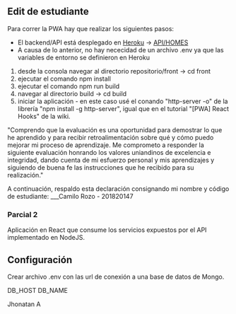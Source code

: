 ## Edit de estudiante

Para correr la PWA hay que realizar los siguientes pasos:

* El backend/API está desplegado en [Heroku](http://isis3710parcial2smarthome.herokuapp.com/) -> [API/HOMES](http://isis3710parcial2smarthome.herokuapp.com/api/homes)
* A causa de lo anterior, no hay nececidad de un archivo .env ya que las variables de entorno se definieron en Heroku

1. desde la consola navegar al directorio repositorio/front -> cd front
2. ejecutar el comando npm install
3. ejecutar el comando npm run build
4. navegar al directorio build -> cd build
5. iniciar la aplicación - en este caso usé el conando "http-server -o" de la librería "npm install -g http-server", igual que en el tutorial "[PWA] React Hooks" de la wiki.



"Comprendo que la evaluación es una oportunidad para demostrar lo que he aprendido y para recibir retroalimentación sobre qué y cómo puedo mejorar mi proceso de aprendizaje. Me comprometo a responder la siguiente evaluación honrando los valores uniandinos de excelencia e integridad, dando cuenta de mi esfuerzo personal y mis aprendizajes y siguiendo de buena fe las instrucciones que he recibido para su realización."

A continuación, respaldo esta declaración consignando mi nombre y código de estudiante: ___Camilo Rozo - 201820147

### Parcial 2

Aplicación en React que consume los servicios expuestos por el API implementado en NodeJS.

## Configuración
Crear archivo .env con las url de conexión a una base de datos de Mongo.

DB_HOST
DB_NAME


Jhonatan A
